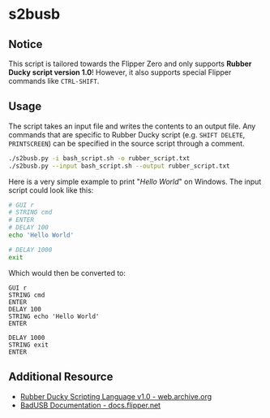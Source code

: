 # s2busb

## Notice

This script is tailored towards the Flipper Zero and only supports **Rubber Ducky script version 1.0**!
However, it also supports special Flipper commands like `CTRL-SHIFT`.

## Usage

The script takes an input file and writes the contents to an output file.
Any commands that are specific to Rubber Ducky script (e.g. `SHIFT DELETE`, `PRINTSCREEN`) can be specified in the source script through a comment.

```bash
./s2busb.py -i bash_script.sh -o rubber_script.txt
./s2busb.py --input bash_script.sh --output rubber_script.txt
```

Here is a very simple example to print "*Hello World*" on Windows.
The input script could look like this:

```bash
# GUI r
# STRING cmd
# ENTER
# DELAY 100
echo 'Hello World'

# DELAY 1000
exit
```

Which would then be converted to:

```
GUI r
STRING cmd
ENTER
DELAY 100
STRING echo 'Hello World'
ENTER

DELAY 1000
STRING exit
ENTER
```

## Additional Resource

- [Rubber Ducky Scripting Language v1.0 - web.archive.org](https://web.archive.org/web/20220816200129/http://github.com/hak5darren/USB-Rubber-Ducky/wiki/Duckyscript)
- [BadUSB Documentation - docs.flipper.net](https://docs.flipper.net/bad-usb)
